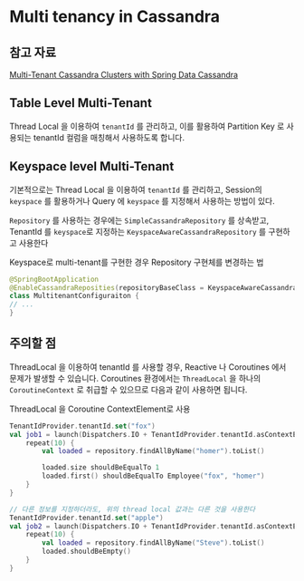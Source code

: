 # Multi tenancy in Cassandra

## 참고 자료

[Multi-Tenant Cassandra Clusters with Spring Data Cassandra](https://dzone.com/articles/multi-tenant-cassandra-cluster-with-spring-data-ca)

## Table Level Multi-Tenant

Thread Local 을 이용하여 `tenantId` 를 관리하고, 이를 활용하여 Partition Key 로 사용되는 tenantId 컬럼을 매칭해서 사용하도록 합니다.

## Keyspace level Multi-Tenant

기본적으로는 Thread Local 을 이용하여 `tenantId` 를 관리하고, Session의 `keyspace` 를 활용하거나 Query 에 `keyspace` 를 지정해서 사용하는 방법이 있다.

`Repository` 를 사용하는 경우에는 `SimpleCassandraRepository` 를 상속받고, TenantId 를 `keyspace`로
지정하는 `KeyspaceAwareCassandraRepository` 를 구현하고 사용한다

Keyspace로 multi-tenant를 구현한 경우 Repository 구현체를 변경하는 법

```kotlin
@SpringBootApplication
@EnableCassandraReposities(repositoryBaseClass = KeyspaceAwareCassandraRepository::class)
class MultitenantConfiguraiton {
// ...
}
```

## 주의할 점

ThreadLocal 을 이용하여 tenantId 를 사용할 경우, Reactive 나 Coroutines 에서 문제가 발생할 수 있습니다.
Coroutines 환경에서는 `ThreadLocal` 을 하나의 `CoroutineContext` 로 취급할 수 있으므로 다음과 같이 사용하면 됩니다.

ThreadLocal 을 Coroutine ContextElement로 사용

```kotlin
TenantIdProvider.tenantId.set("fox")
val job1 = launch(Dispatchers.IO + TenantIdProvider.tenantId.asContextElement()) {
    repeat(10) {
        val loaded = repository.findAllByName("homer").toList()

        loaded.size shouldBeEqualTo 1
        loaded.first() shouldBeEqualTo Employee("fox", "homer")
    }
}

// 다른 정보를 지정하더라도, 위의 thread local 값과는 다른 것을 사용한다
TenantIdProvider.tenantId.set("apple")
val job2 = launch(Dispatchers.IO + TenantIdProvider.tenantId.asContextElement()) {
    repeat(10) {
        val loaded = repository.findAllByName("Steve").toList()
        loaded.shouldBeEmpty()
    }
}
```
